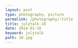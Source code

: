 ```yaml
---
layout: post
type: photography, picture
permalink: /photography/:title
title: julytalk-10
date: 2014-01-16
keyword: julytalk
path: 10.jpg
---
```



